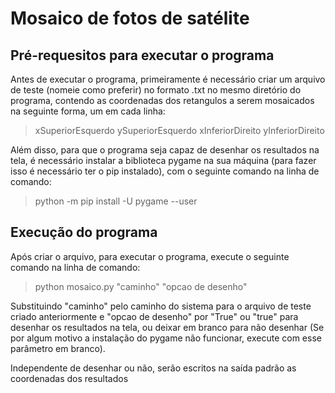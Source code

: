 # Mosaico de fotos de satélite

## Pré-requesitos para executar o programa

Antes de executar o programa, primeiramente é necessário criar um arquivo de teste (nomeie como preferir) 
no formato .txt no mesmo diretório do programa, contendo as coordenadas dos retangulos a serem 
mosaicados na seguinte forma, um em cada linha:

> xSuperiorEsquerdo ySuperiorEsquerdo xInferiorDireito yInferiorDireito

Além disso, para que o programa seja capaz de desenhar os resultados na tela, é
necessário instalar a biblioteca pygame na sua máquina (para fazer isso é necessário ter o pip instalado), 
com o seguinte comando na linha de comando:

> python -m pip install -U pygame --user

## Execução do programa

Após criar o arquivo, para executar o programa, execute o seguinte comando na linha de comando:

> python mosaico.py "caminho" "opcao de desenho"

Substituindo "caminho" pelo caminho do sistema para o arquivo de teste criado anteriormente
e "opcao de desenho" por "True" ou "true" para desenhar os resultados na tela, ou deixar em branco para 
não desenhar (Se por algum motivo a instalação do pygame não funcionar, execute com esse parâmetro em branco).

Independente de desenhar ou não, serão escritos na saída padrão as coordenadas dos resultados